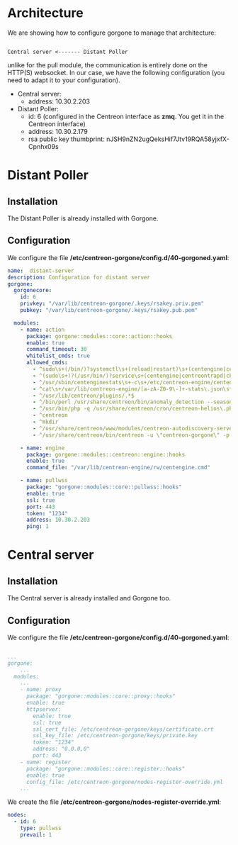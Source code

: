 # Architecture

We are showing how to configure gorgone to manage that architecture:

```text

Central server <------- Distant Poller
```
unlike for the pull module, the communication is entirely done on the HTTP(S) websocket.
In our case, we have the following configuration (you need to adapt it to your configuration).

* Central server:
  * address: 10.30.2.203
* Distant Poller:
  * id: 6 (configured in the Centreon interface as **zmq**. You get it in the Centreon interface)
  * address: 10.30.2.179
  * rsa public key thumbprint: nJSH9nZN2ugQeksHif7Jtv19RQA58yjxfX-Cpnhx09s

# Distant Poller

## Installation

The Distant Poller is already installed with Gorgone.

## Configuration

We configure the file **/etc/centreon-gorgone/config.d/40-gorgoned.yaml**:

```yaml
name:  distant-server
description: Configuration for distant server
gorgone:
  gorgonecore:
    id: 6
    privkey: "/var/lib/centreon-gorgone/.keys/rsakey.priv.pem"
    pubkey: "/var/lib/centreon-gorgone/.keys/rsakey.pub.pem"

  modules:
    - name: action
      package: gorgone::modules::core::action::hooks
      enable: true
      command_timeout: 30
      whitelist_cmds: true
      allowed_cmds:
        - ^sudo\s+(/bin/)?systemctl\s+(reload|restart)\s+(centengine|centreontrapd|cbd)\s*$
        - ^(sudo\s+)?(/usr/bin/)?service\s+(centengine|centreontrapd|cbd|cbd-sql)\s+(reload|restart)\s*$
        - ^/usr/sbin/centenginestats\s+-c\s+/etc/centreon-engine/centengine\.cfg\s*$
        - ^cat\s+/var/lib/centreon-engine/[a-zA-Z0-9\-]+-stats\.json\s*$
        - ^/usr/lib/centreon/plugins/.*$
        - ^/bin/perl /usr/share/centreon/bin/anomaly_detection --seasonality >> /var/log/centreon/anomaly_detection\.log 2>&1\s*$
        - ^/usr/bin/php -q /usr/share/centreon/cron/centreon-helios\.php >> /var/log/centreon-helios\.log 2>&1\s*$
        - ^centreon
        - ^mkdir
        - ^/usr/share/centreon/www/modules/centreon-autodiscovery-server/script/run_save_discovered_host
        - ^/usr/share/centreon/bin/centreon -u \"centreon-gorgone\" -p \S+ -w -o CentreonWorker -a processQueue$

    - name: engine
      package: gorgone::modules::centreon::engine::hooks
      enable: true
      command_file: "/var/lib/centreon-engine/rw/centengine.cmd"

    - name: pullwss
      package: "gorgone::modules::core::pullwss::hooks"
      enable: true
      ssl: true
      port: 443
      token: "1234"
      address: 10.30.2.203
      ping: 1
```

# Central server

## Installation

The Central server is already installed and Gorgone too.

## Configuration

We configure the file **/etc/centreon-gorgone/config.d/40-gorgoned.yaml**:

```yaml

...
gorgone:
    ...
  modules:
    ...
    - name: proxy
      package: "gorgone::modules::core::proxy::hooks"
      enable: true
      httpserver:
        enable: true
        ssl: true
        ssl_cert_file: /etc/centreon-gorgone/keys/certificate.crt
        ssl_key_file: /etc/centreon-gorgone/keys/private.key
        token: "1234"
        address: "0.0.0.0"
        port: 443      
    - name: register
      package: "gorgone::modules::core::register::hooks"
      enable: true
      config_file: /etc/centreon-gorgone/nodes-register-override.yml
    ...
```

We create the file **/etc/centreon-gorgone/nodes-register-override.yml**:

```yaml
nodes:
  - id: 6
    type: pullwss
    prevail: 1
```
